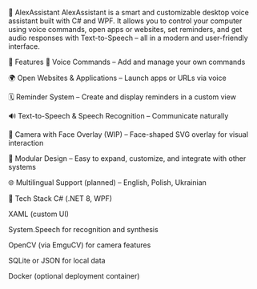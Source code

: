 🧠 AlexAssistant
AlexAssistant is a smart and customizable desktop voice assistant built with C# and WPF. It allows you to control your computer using voice commands, open apps or websites, set reminders, and get audio responses with Text-to-Speech – all in a modern and user-friendly interface.

🚀 Features
🎤 Voice Commands – Add and manage your own commands

🌍 Open Websites & Applications – Launch apps or URLs via voice

🗓️ Reminder System – Create and display reminders in a custom view

🔊 Text-to-Speech & Speech Recognition – Communicate naturally

📸 Camera with Face Overlay (WIP) – Face-shaped SVG overlay for visual interaction

🧩 Modular Design – Easy to expand, customize, and integrate with other systems

🌐 Multilingual Support (planned) – English, Polish, Ukrainian

🧱 Tech Stack
C# (.NET 8, WPF)

XAML (custom UI)

System.Speech for recognition and synthesis

OpenCV (via EmguCV) for camera features

SQLite or JSON for local data

Docker (optional deployment container)
